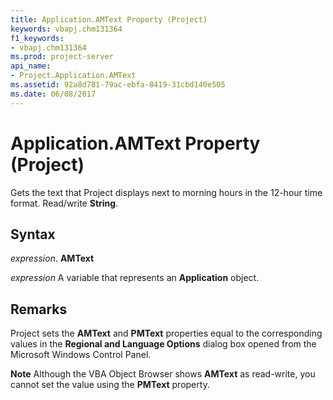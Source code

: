 ```yaml
---
title: Application.AMText Property (Project)
keywords: vbapj.chm131364
f1_keywords:
- vbapj.chm131364
ms.prod: project-server
api_name:
- Project.Application.AMText
ms.assetid: 92a8d781-79ac-ebfa-8419-31cbd140e505
ms.date: 06/08/2017
---
```



# Application.AMText Property (Project)

Gets the text that Project displays next to morning hours in the 12-hour time format. Read/write **String**.


## Syntax

 _expression_. **AMText**

 _expression_ A variable that represents an **Application** object.


## Remarks

Project sets the **AMText** and **PMText** properties equal to the corresponding values in the **Regional and Language Options** dialog box opened from the Microsoft Windows Control Panel.


 **Note**  Although the VBA Object Browser shows **AMText** as read-write, you cannot set the value using the **PMText** property.


